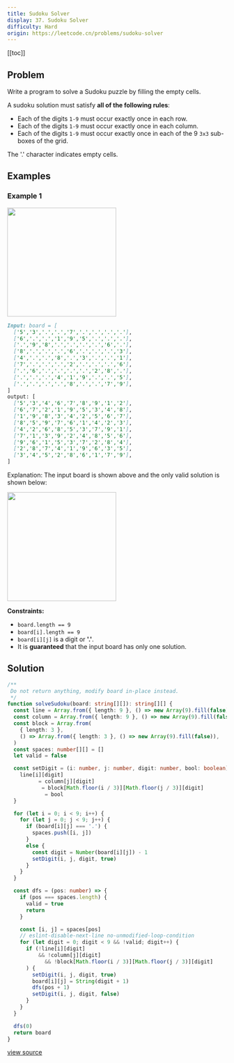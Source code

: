 ```yaml
---
title: Sudoku Solver
display: 37. Sudoku Solver
difficulty: Hard
origin: https://leetcode.cn/problems/sudoku-solver
---
```


[[toc]]

## Problem

Write a program to solve a Sudoku puzzle by filling the empty cells.

A sudoku solution must satisfy **all of the following rules**:

- Each of the digits `1-9` must occur exactly once in each row.
- Each of the digits `1-9` must occur exactly once in each column.
- Each of the digits `1-9` must occur exactly once in each of the 9 `3x3` sub-boxes of the grid.

The '.' character indicates empty cells.

## Examples

### Example 1

<img src="https://upload.wikimedia.org/wikipedia/commons/thumb/f/ff/Sudoku-by-L2G-20050714.svg/250px-Sudoku-by-L2G-20050714.svg.png" style="height:250px; width:250px" />

```md
Input: board = [
  ['5','3','.','.','7','.','.','.','.'],
  ['6','.','.','1','9','5','.','.','.'],
  ['.','9','8','.','.','.','.','6','.'],
  ['8','.','.','.','6','.','.','.','3'],
  ['4','.','.','8','.','3','.','.','1'],
  ['7','.','.','.','2','.','.','.','6'],
  ['.','6','.','.','.','.','2','8','.'],
  ['.','.','.','4','1','9','.','.','5'],
  ['.','.','.','.','8','.','.','7','9'],
]
output: [
  ['5','3','4','6','7','8','9','1','2'],
  ['6','7','2','1','9','5','3','4','8'],
  ['1','9','8','3','4','2','5','6','7'],
  ['8','5','9','7','6','1','4','2','3'],
  ['4','2','6','8','5','3','7','9','1'],
  ['7','1','3','9','2','4','8','5','6'],
  ['9','6','1','5','3','7','2','8','4'],
  ['2','8','7','4','1','9','6','3','5'],
  ['3','4','5','2','8','6','1','7','9'],
]
```

Explanation: The input board is shown above and the only valid solution is shown below:

<img src="https://upload.wikimedia.org/wikipedia/commons/thumb/3/31/Sudoku-by-L2G-20050714_solution.svg/250px-Sudoku-by-L2G-20050714_solution.svg.png" style="height:250px; width:250px" />

**Constraints:**

- `board.length == 9`
- `board[i].length == 9`
- `board[i][j]` is a digit or **'.'**.
- It is **guaranteed** that the input board has only one solution.

## Solution

```ts
/**
 Do not return anything, modify board in-place instead.
 */
function solveSudoku(board: string[][]): string[][] {
  const line = Array.from({ length: 9 }, () => new Array(9).fill(false))
  const column = Array.from({ length: 9 }, () => new Array(9).fill(false))
  const block = Array.from(
    { length: 3 },
    () => Array.from({ length: 3 }, () => new Array(9).fill(false)),
  )
  const spaces: number[][] = []
  let valid = false

  const setDigit = (i: number, j: number, digit: number, bool: boolean) => {
    line[i][digit]
          = column[j][digit]
           = block[Math.floor(i / 3)][Math.floor(j / 3)][digit]
            = bool
  }

  for (let i = 0; i < 9; i++) {
    for (let j = 0; j < 9; j++) {
      if (board[i][j] === '.') {
        spaces.push([i, j])
      }
      else {
        const digit = Number(board[i][j]) - 1
        setDigit(i, j, digit, true)
      }
    }
  }

  const dfs = (pos: number) => {
    if (pos === spaces.length) {
      valid = true
      return
    }

    const [i, j] = spaces[pos]
    // eslint-disable-next-line no-unmodified-loop-condition
    for (let digit = 0; digit < 9 && !valid; digit++) {
      if (!line[i][digit]
          && !column[j][digit]
            && !block[Math.floor(i / 3)][Math.floor(j / 3)][digit]
      ) {
        setDigit(i, j, digit, true)
        board[i][j] = String(digit + 1)
        dfs(pos + 1)
        setDigit(i, j, digit, false)
      }
    }
  }

  dfs(0)
  return board
}
```

[view source](https://leetcode.cn/problems/sudoku-solver)
